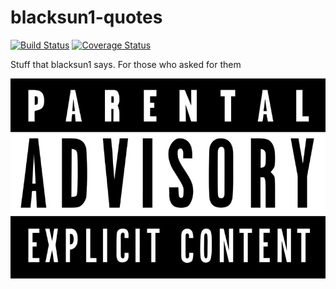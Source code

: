 # blacksun1-quotes

[![Build Status](https://travis-ci.org/blacksun1/blacksun1-quotes.svg?branch=master)](https://travis-ci.org/blacksun1/blacksun1-quotes)
[![Coverage Status](https://coveralls.io/repos/github/blacksun1/blacksun1-quotes/badge.svg?branch=master)](https://coveralls.io/github/blacksun1/blacksun1-quotes?branch=master)

Stuff that blacksun1 says. For those who asked for them

![Parental Advisory: Explicit Lyrics](pa.jpg)
